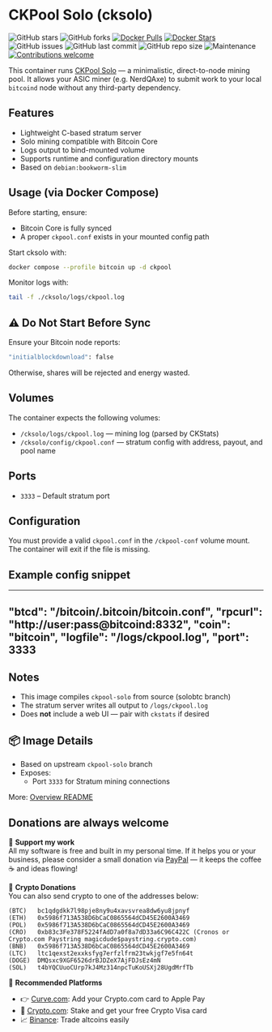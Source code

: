 # CKPool Solo (cksolo)
![GitHub stars](https://img.shields.io/github/stars/magicdude4eva/btc-fullnode-stack?style=social)
![GitHub forks](https://img.shields.io/github/forks/magicdude4eva/btc-fullnode-stack?style=social)
[![Docker Pulls](https://img.shields.io/docker/pulls/magicdude4eva/btc-cksolo)](https://hub.docker.com/r/magicdude4eva/btc-cksolo)
[![Docker Stars](https://img.shields.io/docker/stars/magicdude4eva/btc-cksolo)](https://hub.docker.com/r/magicdude4eva/btc-cksolo)
![GitHub issues](https://img.shields.io/github/issues/magicdude4eva/btc-fullnode-stack)
![GitHub last commit](https://img.shields.io/github/last-commit/magicdude4eva/btc-fullnode-stack)
![GitHub repo size](https://img.shields.io/github/repo-size/magicdude4eva/btc-fullnode-stack)
![Maintenance](https://img.shields.io/maintenance/yes/2025)
[![Contributions welcome](https://img.shields.io/badge/contributions-welcome-brightgreen.svg)](https://github.com/magicdude4eva/btc-fullnode-stack/issues)

This container runs [CKPool Solo](https://bitbucket.org/ckolivas/ckpool-solo/src/solobtc/) — a minimalistic, direct-to-node mining pool. It allows your ASIC miner (e.g. NerdQAxe) to submit work to your local `bitcoind` node without any third-party dependency.

## Features
- Lightweight C-based stratum server  
- Solo mining compatible with Bitcoin Core  
- Logs output to bind-mounted volume  
- Supports runtime and configuration directory mounts  
- Based on `debian:bookworm-slim`  

## Usage (via Docker Compose)
Before starting, ensure:
- Bitcoin Core is fully synced  
- A proper `ckpool.conf` exists in your mounted config path

Start cksolo with:
```bash
docker compose --profile bitcoin up -d ckpool
```

Monitor logs with:
```bash
tail -f ./cksolo/logs/ckpool.log
```

## ⚠️ Do Not Start Before Sync

Ensure your Bitcoin node reports:
```bash
"initialblockdownload": false
```

Otherwise, shares will be rejected and energy wasted.

## Volumes
The container expects the following volumes:
- `/cksolo/logs/ckpool.log` — mining log (parsed by CKStats)
- `/cksolo/config/ckpool.conf` — stratum config with address, payout, and pool name

## Ports
- `3333` – Default stratum port

## Configuration
You must provide a valid `ckpool.conf` in the `/ckpool-conf` volume mount.  The container will exit if the file is missing.

## Example config snippet

---
"btcd": "/bitcoin/.bitcoin/bitcoin.conf",
"rpcurl": "http://user:pass@bitcoind:8332",
"coin": "bitcoin",
"logfile": "/logs/ckpool.log",
"port": 3333
---

## Notes
- This image compiles `ckpool-solo` from source (solobtc branch)  
- The stratum server writes all output to `/logs/ckpool.log`  
- Does **not** include a web UI — pair with `ckstats` if desired

## 📦 Image Details

- Based on upstream `ckpool-solo` branch
- Exposes:
  - Port `3333` for Stratum mining connections

More: [Overview README](https://github.com/magicdude4eva/btc-fullnode-stack)


## Donations are always welcome

[paypal]: https://paypal.me/GerdNaschenweng

🍻 **Support my work**  
All my software is free and built in my personal time. If it helps you or your business, please consider a small donation via [PayPal][paypal] — it keeps the coffee ☕ and ideas flowing!

💸 **Crypto Donations**  
You can also send crypto to one of the addresses below:

```
(BTC)   bc1qdgdkk7l98pje8ny9u4xavsvrea8dw6yu8jpnyf
(ETH)   0x5986f713A538D6bCaC0865564dCD45E2600A3469  
(POL)   0x5986f713A538D6bCaC0865564dCD45E2600A3469
(CRO)   0xb83c3Fe378F5224fAdD7a0f8a7dD33a6C96C422C (Cronos or Crypto.com Paystring magicdude$paystring.crypto.com)
(BNB)   0x5986f713A538D6bCaC0865564dCD45E2600A3469
(LTC)   ltc1qexst2exxksfyg7erfzlfrm23twkjgf7e5fn64t
(DOGE)  DMQsxc9XGF6526drBJDZeX7AjFDJsEz4mN
(SOL)   t4bYQCUuoCUrp7kJ4Mz314npcTuKoUSXj28UgdMrfTb
```

🧾 **Recommended Platforms**  
- 👉 [Curve.com](https://www.curve.com/join#DWPXKG6E): Add your Crypto.com card to Apple Pay  
- 🔐 [Crypto.com](https://crypto.com/app/ref6ayzqvp): Stake and get your free Crypto Visa card  
- 📈 [Binance](https://accounts.binance.com/register?ref=13896895): Trade altcoins easily